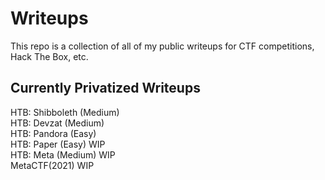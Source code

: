 # Writeups
This repo is a collection of all of my public writeups for CTF competitions, Hack The Box, etc.

## Currently Privatized Writeups

HTB: Shibboleth (Medium)<br>
HTB: Devzat (Medium)<br>
HTB: Pandora (Easy)<br>
HTB: Paper (Easy) WIP<br>
HTB: Meta (Medium) WIP<br>
MetaCTF(2021) WIP<br>
